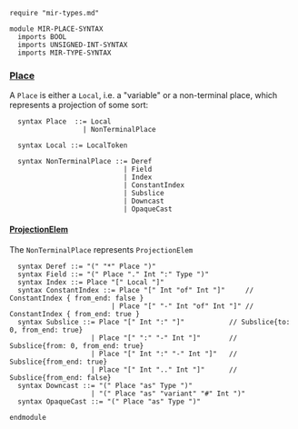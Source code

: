 ```k
require "mir-types.md"
```

```k
module MIR-PLACE-SYNTAX
  imports BOOL
  imports UNSIGNED-INT-SYNTAX
  imports MIR-TYPE-SYNTAX
```

### [Place](https://doc.rust-lang.org/beta/nightly-rustc/rustc_middle/mir/syntax/struct.Place.html)

A `Place` is either a `Local`, i.e. a "variable" or a non-terminal place, which represents a projection of some sort:

```k
  syntax Place  ::= Local
                  | NonTerminalPlace
```

```k
  syntax Local ::= LocalToken
```

```k
  syntax NonTerminalPlace ::= Deref
                            | Field
                            | Index
                            | ConstantIndex
                            | Subslice
                            | Downcast
                            | OpaqueCast

```

#### [ProjectionElem](https://doc.rust-lang.org/beta/nightly-rustc/rustc_middle/mir/syntax/enum.ProjectionElem.html)

The `NonTerminalPlace` represents `ProjectionElem`

```k
  syntax Deref ::= "(" "*" Place ")"
  syntax Field ::= "(" Place "." Int ":" Type ")"
  syntax Index ::= Place "[" Local "]"
  syntax ConstantIndex ::= Place "[" Int "of" Int "]"     // ConstantIndex { from_end: false }
                         | Place "[" "-" Int "of" Int "]" // ConstantIndex { from_end: true }
  syntax Subslice ::= Place "[" Int ":" "]"           // Subslice{to: 0, from_end: true}
                    | Place "[" ":" "-" Int "]"       // Subslice{from: 0, from_end: true}
                    | Place "[" Int ":" "-" Int "]"   // Subslice{from_end: true}
                    | Place "[" Int ".." Int "]"      // Subslice{from_end: false}
  syntax Downcast ::= "(" Place "as" Type ")"
                    | "(" Place "as" "variant" "#" Int ")"
  syntax OpaqueCast ::= "(" Place "as" Type ")"

```

```k
endmodule
```
